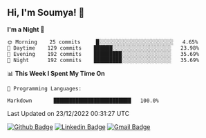 ## Hi, I'm Soumya! 👋

<!--START_SECTION:waka-->
**I'm a Night 🦉** 

```text
🌞 Morning    25 commits     █░░░░░░░░░░░░░░░░░░░░░░░░   4.65% 
🌆 Daytime    129 commits    ██████░░░░░░░░░░░░░░░░░░░   23.98% 
🌃 Evening    192 commits    █████████░░░░░░░░░░░░░░░░   35.69% 
🌙 Night      192 commits    █████████░░░░░░░░░░░░░░░░   35.69%

```


📊 **This Week I Spent My Time On** 

```text
💬 Programming Languages: 

Markdown       █████████████████████████   100.0%
```


 Last Updated on 23/12/2022 00:31:27 UTC
<!--END_SECTION:waka-->

[![Github Badge](https://img.shields.io/badge/-rubyruins-grey?style=for-the-badge&logo=github&logoColor=white&link=https://github.com/rubyruins/)](https://www.github.com/rubyruins/) 
[![Linkedin Badge](https://img.shields.io/badge/-Soumya%20Parekh-0072b1?style=for-the-badge&logo=Linkedin&logoColor=white&link=https://www.linkedin.com/in/Soumya-Parekh/)](https://www.linkedin.com/in/Soumya-Parekh/) 
[![Gmail Badge](https://img.shields.io/badge/-soumyaparekh.me@gmail.com-c14438?style=for-the-badge&logo=Gmail&logoColor=white&link=mailto:soumyaparekh.me@gmail.com)](mailto:soumyaparekh.me@gmail.com) 
